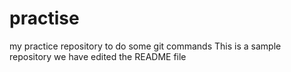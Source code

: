 # practise
my practice repository to do some git commands
This is a sample repository
we have edited the README file

